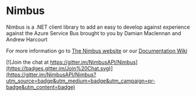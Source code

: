 # Nimbus

Nimbus is a .NET client library to add an easy to develop against experience against the Azure Service Bus brought to you by Damian Maclennan and Andrew Harcourt

For more information go to [The Nimbus website](http://nimbusapi.github.io/) or our [Documentation Wiki](https://github.com/NimbusAPI/Nimbus/wiki)

[![Join the chat at https://gitter.im/NimbusAPI/Nimbus](https://badges.gitter.im/Join%20Chat.svg)](https://gitter.im/NimbusAPI/Nimbus?utm_source=badge&utm_medium=badge&utm_campaign=pr-badge&utm_content=badge)
